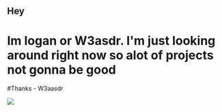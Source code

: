 ## Hey
# Im logan or W3asdr. I'm just looking around right now so alot of projects not gonna be good
#Thanks - W3aasdr

![‎ ](https://cdn.discordapp.com/attachments/1326323348375994369/1342282918923337862/hello_kitty_sitting.jpg?ex=67b911e2&is=67b7c062&hm=5495572a30972b11e4c55c948855889495000d7e108f0c3d6ae853aa4817bcdb&)
